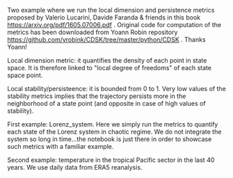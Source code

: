 Two example where we run the local dimension and persistence metrics proposed by Valerio Lucarini, Davide Faranda & friends in this book https://arxiv.org/pdf/1605.07006.pdf . Original code for computation of the metrics has been downloaded from Yoann Robin repository https://github.com/yrobink/CDSK/tree/master/python/CDSK . Thanks Yoann!

Local dimension metric: it quantifies the density of each point in state space. It is therefore linked to "local degree of freedoms" of each state space point.

Local stability/persisteence: it is bounded from 0 to 1. Very low values of the stability metrics implies that the trajectory persists more in the neighborhood of a state point (and opposite in case of high values of stability).

First example: Lorenz_system. 
Here we simply run the metrics to quantify each state of the Lorenz system in chaotic regime. We do not integrate the system so long in time...the notebook is just there in order to showcase such metrics with a familiar example.

Second example: temperature in the tropical Pacific sector in the last 40 years. We use daily data from ERA5 reanalysis.
